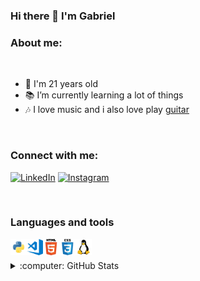 ### Hi there 👋 I'm Gabriel

### About me:
<br/>

- :space_invader: I'm 21 years old
- :books: I’m currently learning a lot of things
- :notes: I love music and i also love play [guitar](https://www.instagram.com/tv/CBTi_jWgNkh/?utm_source=ig_web_copy_link)
<br/>

### Connect with me:

<a href="https://www.linkedin.com/in/gabriel-romão-672bab201" target="_blank"><img src="https://raw.githubusercontent.com/arturssmirnovs/arturssmirnovs/master/in.png" alt="LinkedIn" width="30"></a>
<a href="https://www.instagram.com/bielgmr_99/?hl=en" target="_blank"><img src="https://raw.githubusercontent.com/arturssmirnovs/arturssmirnovs/master/ig.png" alt="Instagram" width="30"></a>

<br/>

### Languages and tools

<img align="left" alt="Python" width="26px" src="https://raw.githubusercontent.com/github/explore/80688e429a7d4ef2fca1e82350fe8e3517d3494d/topics/python/python.png"/>
<img align="left" alt="Visual Studio Code" width="26px" src="https://raw.githubusercontent.com/github/explore/80688e429a7d4ef2fca1e82350fe8e3517d3494d/topics/visual-studio-code/visual-studio-code.png" />
<img align="left" alt="HTML5" width="26px" src="https://raw.githubusercontent.com/github/explore/80688e429a7d4ef2fca1e82350fe8e3517d3494d/topics/html/html.png"/>
<img align="left" alt="CSS3" width="26px" src="https://raw.githubusercontent.com/github/explore/80688e429a7d4ef2fca1e82350fe8e3517d3494d/topics/css/css.png"/>
<img align="left" alt="Terminal" width="26px" src="https://raw.githubusercontent.com/github/explore/80688e429a7d4ef2fca1e82350fe8e3517d3494d/topics/linux/linux.png"/>
<br/>
<br/>
<details>
  <summary>:computer: GitHub Stats</summary>

 <img align="left" alt="Gabriel Github Stats" src="https://github-readme-stats.vercel.app/api?username=GabrielByte&theme=dracula&show_icons=true&hide_border=true&hide=issues,contribs,prs" />

</details>

<!--
**GabrielByte/GabrielByte** is a ✨ _special_ ✨ repository because its `README.md` (this file) appears on your GitHub profile.

Here are some ideas to get you started:
  
- 🔭 I’m currently working on ...
- 🌱 I’m currently learning ...
- 👯 I’m looking to collaborate on ...
- 🤔 I’m looking for help with ...
- 💬 Ask me about ...
- 📫 How to reach me: ...
- 😄 Pronouns: ...
- ⚡ Fun fact: ...
-->
